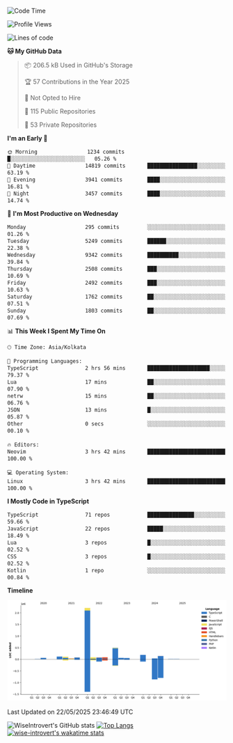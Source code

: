 <!--START_SECTION:waka-->
![Code Time](http://img.shields.io/badge/Code%20Time-2%2C335%20hrs%2045%20mins-blue)

![Profile Views](http://img.shields.io/badge/Profile%20Views-0-blue)

![Lines of code](https://img.shields.io/badge/From%20Hello%20World%20I%27ve%20Written-3.8%20million%20lines%20of%20code-blue)

**🐱 My GitHub Data** 

> 📦 206.5 kB Used in GitHub's Storage 
 > 
> 🏆 57 Contributions in the Year 2025
 > 
> 🚫 Not Opted to Hire
 > 
> 📜 115 Public Repositories 
 > 
> 🔑 53 Private Repositories 
 > 
**I'm an Early 🐤** 

```text
🌞 Morning                1234 commits        █░░░░░░░░░░░░░░░░░░░░░░░░   05.26 % 
🌆 Daytime                14819 commits       ████████████████░░░░░░░░░   63.19 % 
🌃 Evening                3941 commits        ████░░░░░░░░░░░░░░░░░░░░░   16.81 % 
🌙 Night                  3457 commits        ████░░░░░░░░░░░░░░░░░░░░░   14.74 % 
```
📅 **I'm Most Productive on Wednesday** 

```text
Monday                   295 commits         ░░░░░░░░░░░░░░░░░░░░░░░░░   01.26 % 
Tuesday                  5249 commits        ██████░░░░░░░░░░░░░░░░░░░   22.38 % 
Wednesday                9342 commits        ██████████░░░░░░░░░░░░░░░   39.84 % 
Thursday                 2508 commits        ███░░░░░░░░░░░░░░░░░░░░░░   10.69 % 
Friday                   2492 commits        ███░░░░░░░░░░░░░░░░░░░░░░   10.63 % 
Saturday                 1762 commits        ██░░░░░░░░░░░░░░░░░░░░░░░   07.51 % 
Sunday                   1803 commits        ██░░░░░░░░░░░░░░░░░░░░░░░   07.69 % 
```


📊 **This Week I Spent My Time On** 

```text
🕑︎ Time Zone: Asia/Kolkata

💬 Programming Languages: 
TypeScript               2 hrs 56 mins       ████████████████████░░░░░   79.37 % 
Lua                      17 mins             ██░░░░░░░░░░░░░░░░░░░░░░░   07.90 % 
netrw                    15 mins             ██░░░░░░░░░░░░░░░░░░░░░░░   06.76 % 
JSON                     13 mins             █░░░░░░░░░░░░░░░░░░░░░░░░   05.87 % 
Other                    0 secs              ░░░░░░░░░░░░░░░░░░░░░░░░░   00.10 % 

🔥 Editors: 
Neovim                   3 hrs 42 mins       █████████████████████████   100.00 % 

💻 Operating System: 
Linux                    3 hrs 42 mins       █████████████████████████   100.00 % 
```

**I Mostly Code in TypeScript** 

```text
TypeScript               71 repos            ███████████████░░░░░░░░░░   59.66 % 
JavaScript               22 repos            █████░░░░░░░░░░░░░░░░░░░░   18.49 % 
Lua                      3 repos             █░░░░░░░░░░░░░░░░░░░░░░░░   02.52 % 
CSS                      3 repos             █░░░░░░░░░░░░░░░░░░░░░░░░   02.52 % 
Kotlin                   1 repo              ░░░░░░░░░░░░░░░░░░░░░░░░░   00.84 % 
```



**Timeline**

![Lines of Code chart](https://raw.githubusercontent.com/wise-introvert/wise-introvert/master/assets/bar_graph.png)


 Last Updated on 22/05/2025 23:46:49 UTC
<!--END_SECTION:waka-->

![WiseIntrovert's GitHub stats](https://github-readme-stats.vercel.app/api?username=wise-introvert&count_private=true&show_icons=true)
[![Top Langs](https://github-readme-stats.vercel.app/api/top-langs/?username=wise-introvert&langs_count=10)](https://github.com/anuraghazra/github-readme-stats)
[![wise-introvert's wakatime stats](https://github-readme-stats.vercel.app/api/wakatime?username=wiseintrovert)](https://github.com/anuraghazra/github-readme-stats)
